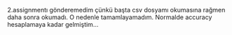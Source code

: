 2.assignmentı gönderemedim çünkü başta csv dosyamı okumasına rağmen daha sonra okumadı. O nedenle tamamlayamadım. Normalde accuracy hesaplamaya kadar gelmiştim...
